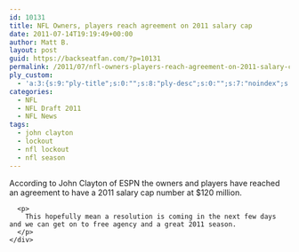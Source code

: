 ```yaml
---
id: 10131
title: NFL Owners, players reach agreement on 2011 salary cap
date: 2011-07-14T19:19:49+00:00
author: Matt B.
layout: post
guid: https://backseatfan.com/?p=10131
permalink: /2011/07/nfl-owners-players-reach-agreement-on-2011-salary-cap/
ply_custom:
  - 'a:3:{s:9:"ply-title";s:0:"";s:8:"ply-desc";s:0:"";s:7:"noindex";s:0:"";}'
categories:
  - NFL
  - NFL Draft 2011
  - NFL News
tags:
  - john clayton
  - lockout
  - nfl lockout
  - nfl season
---
```


<div class="entry">
  <div>
    <div>
      <p>
        According to John Clayton of ESPN the owners and players have reached an agreement to have a 2011 salary cap number at $120 million.
      </p>

      <p>
        This hopefully mean a resolution is coming in the next few days and we can get on to free agency and a great 2011 season.
      </p>
    </div>
  </div>
</div>
